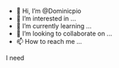 - 👋 Hi, I’m @Dominicpio
- 👀 I’m interested in ...
- 🌱 I’m currently learning ...
- 💞️ I’m looking to collaborate on ...
- 📫 How to reach me ...

<!---
Dominicpio/Dominicpio is a ✨ special ✨ repository because its `README.md` (this file) appears on your GitHub profile.
You can click the Preview link to take a look at your changes.
---> I need

